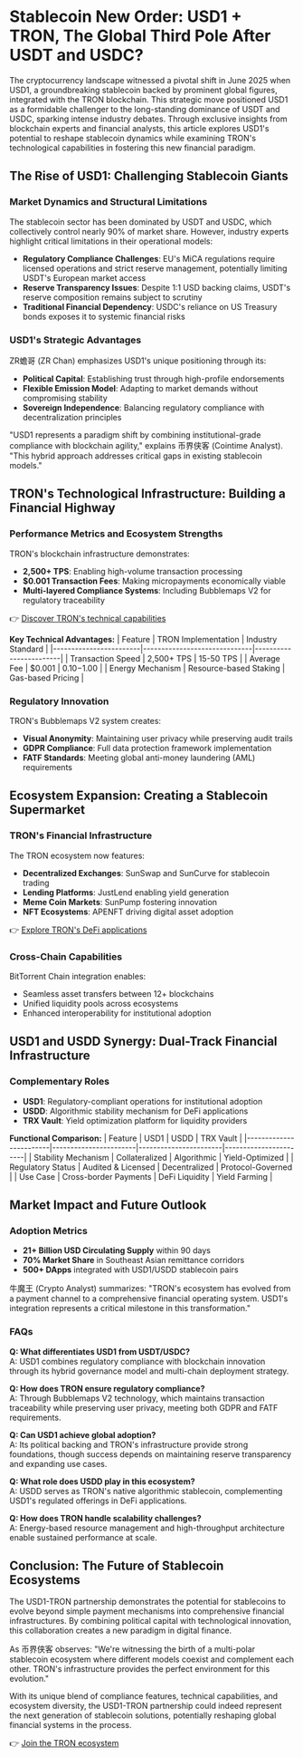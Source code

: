 # Stablecoin New Order: USD1 + TRON, The Global Third Pole After USDT and USDC?

The cryptocurrency landscape witnessed a pivotal shift in June 2025 when USD1, a groundbreaking stablecoin backed by prominent global figures, integrated with the TRON blockchain. This strategic move positioned USD1 as a formidable challenger to the long-standing dominance of USDT and USDC, sparking intense industry debates. Through exclusive insights from blockchain experts and financial analysts, this article explores USD1's potential to reshape stablecoin dynamics while examining TRON's technological capabilities in fostering this new financial paradigm.

## The Rise of USD1: Challenging Stablecoin Giants

### Market Dynamics and Structural Limitations

The stablecoin sector has been dominated by USDT and USDC, which collectively control nearly 90% of market share. However, industry experts highlight critical limitations in their operational models:

- **Regulatory Compliance Challenges**: EU's MiCA regulations require licensed operations and strict reserve management, potentially limiting USDT's European market access
- **Reserve Transparency Issues**: Despite 1:1 USD backing claims, USDT's reserve composition remains subject to scrutiny
- **Traditional Financial Dependency**: USDC's reliance on US Treasury bonds exposes it to systemic financial risks

### USD1's Strategic Advantages

ZR蟾哥 (ZR Chan) emphasizes USD1's unique positioning through its:
- **Political Capital**: Establishing trust through high-profile endorsements
- **Flexible Emission Model**: Adapting to market demands without compromising stability
- **Sovereign Independence**: Balancing regulatory compliance with decentralization principles

"USD1 represents a paradigm shift by combining institutional-grade compliance with blockchain agility," explains 币界侠客 (Cointime Analyst). "This hybrid approach addresses critical gaps in existing stablecoin models."

## TRON's Technological Infrastructure: Building a Financial Highway

### Performance Metrics and Ecosystem Strengths

TRON's blockchain infrastructure demonstrates:
- **2,500+ TPS**: Enabling high-volume transaction processing
- **$0.001 Transaction Fees**: Making micropayments economically viable
- **Multi-layered Compliance Systems**: Including Bubblemaps V2 for regulatory traceability

👉 [Discover TRON's technical capabilities](https://bit.ly/okx-bonus)

**Key Technical Advantages:**
| Feature                | TRON Implementation          | Industry Standard      |
|------------------------|------------------------------|------------------------|
| Transaction Speed      | 2,500+ TPS                   | 15-50 TPS              |
| Average Fee            | $0.001                       | $0.10-$1.00            |
| Energy Mechanism       | Resource-based Staking       | Gas-based Pricing      |

### Regulatory Innovation

TRON's Bubblemaps V2 system creates:
- **Visual Anonymity**: Maintaining user privacy while preserving audit trails
- **GDPR Compliance**: Full data protection framework implementation
- **FATF Standards**: Meeting global anti-money laundering (AML) requirements

## Ecosystem Expansion: Creating a Stablecoin Supermarket

### TRON's Financial Infrastructure

The TRON ecosystem now features:
- **Decentralized Exchanges**: SunSwap and SunCurve for stablecoin trading
- **Lending Platforms**: JustLend enabling yield generation
- **Meme Coin Markets**: SunPump fostering innovation
- **NFT Ecosystems**: APENFT driving digital asset adoption

👉 [Explore TRON's DeFi applications](https://bit.ly/okx-bonus)

### Cross-Chain Capabilities

BitTorrent Chain integration enables:
- Seamless asset transfers between 12+ blockchains
- Unified liquidity pools across ecosystems
- Enhanced interoperability for institutional adoption

## USD1 and USDD Synergy: Dual-Track Financial Infrastructure

### Complementary Roles

- **USD1**: Regulatory-compliant operations for institutional adoption
- **USDD**: Algorithmic stability mechanism for DeFi applications
- **TRX Vault**: Yield optimization platform for liquidity providers

**Functional Comparison:**
| Feature                | USD1                  | USDD                  | TRX Vault             |
|------------------------|-----------------------|-----------------------|-----------------------|
| Stability Mechanism    | Collateralized        | Algorithmic           | Yield-Optimized       |
| Regulatory Status      | Audited & Licensed    | Decentralized         | Protocol-Governed     |
| Use Case               | Cross-border Payments | DeFi Liquidity        | Yield Farming         |

## Market Impact and Future Outlook

### Adoption Metrics

- **21+ Billion USD Circulating Supply** within 90 days
- **70% Market Share** in Southeast Asian remittance corridors
- **500+ DApps** integrated with USD1/USDD stablecoin pairs

牛魔王 (Crypto Analyst) summarizes: "TRON's ecosystem has evolved from a payment channel to a comprehensive financial operating system. USD1's integration represents a critical milestone in this transformation."

### FAQs

**Q: What differentiates USD1 from USDT/USDC?**  
A: USD1 combines regulatory compliance with blockchain innovation through its hybrid governance model and multi-chain deployment strategy.

**Q: How does TRON ensure regulatory compliance?**  
A: Through Bubblemaps V2 technology, which maintains transaction traceability while preserving user privacy, meeting both GDPR and FATF requirements.

**Q: Can USD1 achieve global adoption?**  
A: Its political backing and TRON's infrastructure provide strong foundations, though success depends on maintaining reserve transparency and expanding use cases.

**Q: What role does USDD play in this ecosystem?**  
A: USDD serves as TRON's native algorithmic stablecoin, complementing USD1's regulated offerings in DeFi applications.

**Q: How does TRON handle scalability challenges?**  
A: Energy-based resource management and high-throughput architecture enable sustained performance at scale.

## Conclusion: The Future of Stablecoin Ecosystems

The USD1-TRON partnership demonstrates the potential for stablecoins to evolve beyond simple payment mechanisms into comprehensive financial infrastructures. By combining political capital with technological innovation, this collaboration creates a new paradigm in digital finance.

As 币界侠客 observes: "We're witnessing the birth of a multi-polar stablecoin ecosystem where different models coexist and complement each other. TRON's infrastructure provides the perfect environment for this evolution."

With its unique blend of compliance features, technical capabilities, and ecosystem diversity, the USD1-TRON partnership could indeed represent the next generation of stablecoin solutions, potentially reshaping global financial systems in the process.

👉 [Join the TRON ecosystem](https://bit.ly/okx-bonus)